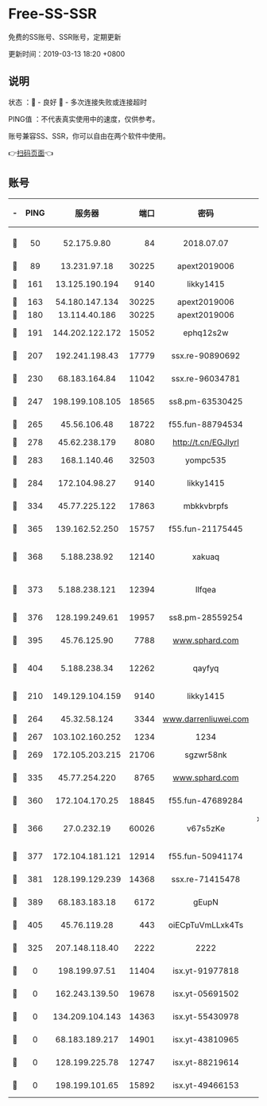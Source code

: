 # Free-SS-SSR

免费的SS账号、SSR账号，定期更新

更新时间：2019-03-13 18:20 +0800

## 说明

状态     ：🙂 - 良好 🙁 - 多次连接失败或连接超时

PING值   ：不代表真实使用中的速度，仅供参考。

账号兼容SS、SSR，你可以自由在两个软件中使用。

👉[扫码页面](https://liesauer.github.io/Free-SS-SSR/)👈

## 账号

|-|PING|服务器|端口|密码|加密方式|区域|
|:----:|:----:|:-----:|-----:|:----:|:----:|:----:|
|🙂|50|52.175.9.80|84|2018.07.07|chacha20-ietf-poly1305|HK|
|🙂|89|13.231.97.18|30225|apext2019006|chacha20|JP|
|🙂|161|13.125.190.194|9140|likky1415|aes-256-cfb|KR|
|🙂|163|54.180.147.134|30225|apext2019006|chacha20|KR|
|🙂|180|13.114.40.186|30225|apext2019006|chacha20|JP|
|🙂|191|144.202.122.172|15052|ephq12s2w|aes-256-cfb|US|
|🙂|207|192.241.198.43|17779|ssx.re-90890692|aes-256-cfb|US|
|🙂|230|68.183.164.84|11042|ssx.re-96034781|aes-256-cfb|US|
|🙂|247|198.199.108.105|18565|ss8.pm-63530425|aes-256-cfb|US|
|🙂|265|45.56.106.48|18722|f55.fun-88794534|aes-256-cfb|US|
|🙂|278|45.62.238.179|8080|http://t.cn/EGJIyrl|rc4-md5|CA|
|🙂|283|168.1.140.46|32503|yompc535|aes-256-cfb|AU|
|🙂|284|172.104.98.27|9140|likky1415|aes-256-cfb|JP|
|🙂|334|45.77.225.122|17863|mbkkvbrpfs|aes-256-cfb|GB|
|🙂|365|139.162.52.250|15757|f55.fun-21175445|aes-256-cfb|SG|
|🙂|368|5.188.238.92|12140|xakuaq|chacha20-ietf-poly1305|BR|
|🙂|373|5.188.238.121|12394|llfqea|chacha20-ietf-poly1305|BR|
|🙂|376|128.199.249.61|19957|ss8.pm-28559254|aes-256-cfb|SG|
|🙂|395|45.76.125.90|7788|www.sphard.com|aes-256-cfb|AU|
|🙂|404|5.188.238.34|12262|qayfyq|chacha20-ietf-poly1305|BR|
|🙂|210|149.129.104.159|9140|likky1415|aes-256-cfb|HK|
|🙂|264|45.32.58.124|3344|www.darrenliuwei.com|aes-256-cfb|JP|
|🙂|267|103.102.160.252|1234|1234|rc4-md5|JP|
|🙂|269|172.105.203.215|21706|sgzwr58nk|aes-256-cfb|JP|
|🙂|335|45.77.254.220|8765|www.sphard.com|aes-256-cfb|SG|
|🙂|360|172.104.170.25|18845|f55.fun-47689284|aes-256-cfb|SG|
|🙂|366|27.0.232.19|60026|v67s5zKe|xchacha20-ietf-poly1305|HK|
|🙂|377|172.104.181.121|12914|f55.fun-50941174|aes-256-cfb|SG|
|🙂|381|128.199.129.239|14368|ssx.re-71415478|aes-256-cfb|SG|
|🙂|389|68.183.183.18|6172|gEupN|aes-256-cfb|SG|
|🙂|405|45.76.119.28|443|oiECpTuVmLLxk4Ts|aes-256-cfb|AU|
|🙁|325|207.148.118.40|2222|2222|aes-256-cfb|SG|
|🙁|0|198.199.97.51|11404|isx.yt-91977818|aes-256-cfb|US|
|🙁|0|162.243.139.50|19678|isx.yt-05691502|aes-256-cfb|US|
|🙁|0|134.209.104.143|14363|isx.yt-55430978|aes-256-cfb|SG|
|🙁|0|68.183.189.217|14901|isx.yt-43810965|aes-256-cfb|SG|
|🙁|0|128.199.225.78|12747|isx.yt-88219614|aes-256-cfb|SG|
|🙁|0|198.199.101.65|15892|isx.yt-49466153|aes-256-cfb|US|
